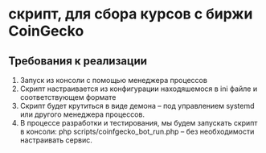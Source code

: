 # скрипт, для сбора курсов с биржи CoinGecko 

## Требования к реализации
1. Запуск из консоли с помощью менеджера процессов
2. Скрипт настраивается из конфигурации находяшемося в ini файле и соответствующем формате
3. Скрипт будет крутиться в виде демона – под управлением systemd или другого менеджера процессов.
4. В процессе разработки и тестирования, мы будем запускать скрипт в консоли: php scripts/coinfgecko_bot_run.php – без необходимости настраивать сервис.
